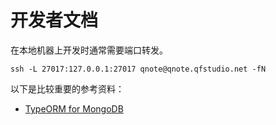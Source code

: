 # 开发者文档

在本地机器上开发时通常需要端口转发。

``` shell
ssh -L 27017:127.0.0.1:27017 qnote@qnote.qfstudio.net -fN
```

以下是比较重要的参考资料：

- [TypeORM for MongoDB](https://github.com/typeorm/typeorm/blob/master/docs/mongodb.md)
